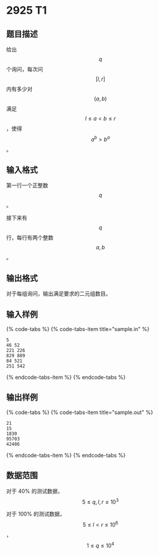 # 2925 T1

## 题目描述

给出 $$q$$ 个询问，每次问 $$[l,\,r]$$ 内有多少对 $$(a,\,b)$$ 满足 $$l \leq a < b \leq r$$，使得 $$a^b > b^a$$。

## 输入格式

第一行一个正整数 $$q$$。

接下来有 $$q$$ 行，每行有两个整数 $$a,\,b$$。

## 输出格式

对于每组询问，输出满足要求的二元组数目。

## 输入样例

{% code-tabs %}
{% code-tabs-item title="sample.in" %}
```text
5
46 52
221 226
829 889
84 521
251 542
```
{% endcode-tabs-item %}
{% endcode-tabs %}

## 输出样例

{% code-tabs %}
{% code-tabs-item title="sample.out" %}
```text
21
15
1830
95703
42486
```
{% endcode-tabs-item %}
{% endcode-tabs %}

## 数据范围

对于 40% 的测试数据，$$5 \leq q,\,l,\,r \leq 10^3$$

对于 100% 的测试数据，$$5 \leq l < r \leq 10^6$$，$$1 \leq q \leq 10^4$$

